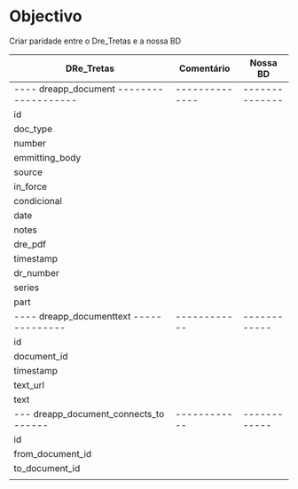 # Objectivo
Criar paridade entre o Dre_Tretas e a nossa BD


| DRe_Tretas                              | Comentário   | Nossa BD     |
| --------------------------------------- | ------------ | ------------ |
| ---- dreapp_document -------------------|--------------|--------------|
| id                                      |              |              |
| doc_type                                |              |              |
| number                                  |              |              |
| emmitting_body                          |              |              |
| source                                  |              |              |
| in_force                                |              |              |
| condicional                             |              |              |
| date                                    |              |              |
| notes                                   |              |              |
| dre_pdf                                 |              |              |
| timestamp                               |              |              |
| dr_number                               |              |              |
| series                                  |              |              |
| part                                    |              |              |
| ---- dreapp_documenttext -------------- | ------------ | ------------ |
| id                                      |              |              |
| document_id                             |              |              |
| timestamp                               |              |              |
| text_url                                |              |              |
| text                                    |              |              |
| ---  dreapp_document_connects_to ------ | ------------ | ------------ |
| id                                      |              |              |
| from_document_id                        |              |              |
| to_document_id                          |              |              |
|                                         |              |              |
